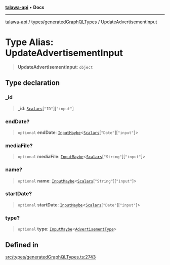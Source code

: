 [**talawa-api**](../../../README.md) • **Docs**

***

[talawa-api](../../../modules.md) / [types/generatedGraphQLTypes](../README.md) / UpdateAdvertisementInput

# Type Alias: UpdateAdvertisementInput

> **UpdateAdvertisementInput**: `object`

## Type declaration

### \_id

> **\_id**: [`Scalars`](Scalars.md)\[`"ID"`\]\[`"input"`\]

### endDate?

> `optional` **endDate**: [`InputMaybe`](InputMaybe.md)\<[`Scalars`](Scalars.md)\[`"Date"`\]\[`"input"`\]\>

### mediaFile?

> `optional` **mediaFile**: [`InputMaybe`](InputMaybe.md)\<[`Scalars`](Scalars.md)\[`"String"`\]\[`"input"`\]\>

### name?

> `optional` **name**: [`InputMaybe`](InputMaybe.md)\<[`Scalars`](Scalars.md)\[`"String"`\]\[`"input"`\]\>

### startDate?

> `optional` **startDate**: [`InputMaybe`](InputMaybe.md)\<[`Scalars`](Scalars.md)\[`"Date"`\]\[`"input"`\]\>

### type?

> `optional` **type**: [`InputMaybe`](InputMaybe.md)\<[`AdvertisementType`](AdvertisementType.md)\>

## Defined in

[src/types/generatedGraphQLTypes.ts:2743](https://github.com/PalisadoesFoundation/talawa-api/blob/6712e9940a5702665afc506fa9f6e9d7e1dc7991/src/types/generatedGraphQLTypes.ts#L2743)
